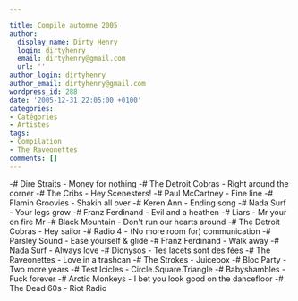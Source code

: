 ```yaml
---

title: Compile automne 2005
author:
  display_name: Dirty Henry
  login: dirtyhenry
  email: dirtyhenry@gmail.com
  url: ''
author_login: dirtyhenry
author_email: dirtyhenry@gmail.com
wordpress_id: 288
date: '2005-12-31 22:05:00 +0100'
categories:
- Catégories
- Artistes
tags:
- Compilation
- The Raveonettes
comments: []
---
```

-# Dire Straits - Money for nothing
-# The Detroit Cobras - Right around the corner
-# The Cribs - Hey Scenesters!
-# Paul McCartney - Fine line
-# Flamin Groovies - Shakin all over
-# Keren Ann - Ending song
-# Nada Surf - Your legs grow
-# Franz Ferdinand - Evil and a heathen
-# Liars - Mr your on fire Mr
-# Black Mountain - Don't run our hearts around
-# The Detroit Cobras - Hey sailor
-# Radio 4 - (No more room for) communication
-# Parsley Sound - Ease yourself & glide
-# Franz Ferdinand - Walk away
-# Nada Surf - Always love
-# Dionysos - Tes lacets sont des fées
-# The Raveonettes - Love in a trashcan
-# The Strokes - Juicebox
-# Bloc Party - Two more years
-# Test Icicles - Circle.Square.Triangle
-# Babyshambles - Fuck forever
-# Arctic Monkeys - I bet you look good on the dancefloor
-# The Dead 60s - Riot Radio
